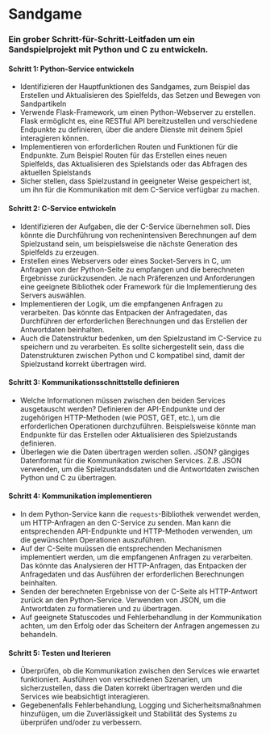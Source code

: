 # Sandgame 

### Ein grober Schritt-für-Schritt-Leitfaden um ein Sandspielprojekt mit Python und C zu entwickeln.

#### Schritt 1: Python-Service entwickeln
- Identifizieren der Hauptfunktionen des Sandgames, zum Beispiel das Erstellen und Aktualisieren des Spielfelds, das Setzen und Bewegen von Sandpartikeln 
- Verwende Flask-Framework, um einen Python-Webserver zu erstellen. Flask ermöglicht es, eine RESTful API bereitzustellen und verschiedene Endpunkte zu definieren, über die andere Dienste mit deinem Spiel interagieren
  können.
- Implementieren von erforderlichen Routen und Funktionen für die Endpunkte. Zum Beispiel Routen für das Erstellen eines neuen Spielfelds, das Aktualisieren des Spielstands oder das Abfragen des aktuellen Spielstands 
- Sicher stellen, dass  Spielzustand in geeigneter Weise gespeichert ist, um ihn für die Kommunikation mit dem C-Service verfügbar zu machen.

#### Schritt 2: C-Service entwickeln
- Identifizieren der Aufgaben, die der C-Service übernehmen soll. Dies könnte die Durchführung von rechenintensiven Berechnungen auf dem Spielzustand sein, um beispielsweise die nächste Generation des Spielfelds zu
  erzeugen.
- Erstellen eines Webservers oder eines Socket-Servers in C, um Anfragen von der Python-Seite zu empfangen und die berechneten Ergebnisse zurückzusenden. Je nach Präferenzen und Anforderungen eine geeignete Bibliothek
  oder Framework für die Implementierung des Servers auswählen.
- Implementieren der Logik, um die empfangenen Anfragen zu verarbeiten. Das könnte das Entpacken der Anfragedaten, das Durchführen der erforderlichen Berechnungen und das Erstellen der Antwortdaten beinhalten.
- Auch die Datenstruktur bedenken, um den Spielzustand im C-Service zu speichern und zu verarbeiten. Es sollte sichergestellt sein, dass die Datenstrukturen zwischen Python und C kompatibel sind, damit der Spielzustand
  korrekt übertragen wird.

#### Schritt 3: Kommunikationsschnittstelle definieren
- Welche Informationen müssen zwischen den beiden Services ausgetauscht werden? Definieren der API-Endpunkte und der zugehörigen HTTP-Methoden (wie POST, GET, etc.), um die erforderlichen Operationen durchzuführen.
  Beispielsweise könnte man Endpunkte für das Erstellen oder Aktualisieren des Spielzustands definieren.
- Überlegen wie die Daten übertragen werden sollen. JSON? gängiges Datenformat für die Kommunikation zwischen Services. Z.B. JSON verwenden, um die Spielzustandsdaten und die Antwortdaten zwischen Python und C zu
  übertragen.

#### Schritt 4: Kommunikation implementieren
- In dem Python-Service kann die `requests`-Bibliothek verwendet werden, um HTTP-Anfragen an den C-Service zu senden. Man kann die entsprechenden API-Endpunkte und HTTP-Methoden verwenden, um die gewünschten Operationen
  auszuführen.
- Auf der C-Seite muüssen die entsprechenden Mechanismen implementiert werden, um die empfangenen Anfragen zu verarbeiten. Das könnte das Analysieren der HTTP-Anfragen, das Entpacken der Anfragedaten und das Ausführen der
  erforderlichen Berechnungen beinhalten.
- Senden der berechneten Ergebnisse von der C-Seite als HTTP-Antwort zurück an den Python-Service. Verwenden von JSON, um die Antwortdaten zu formatieren und zu übertragen.
- Auf geeignete Statuscodes und Fehlerbehandlung in der Kommunikation achten, um den Erfolg oder das Scheitern der Anfragen angemessen zu behandeln.

#### Schritt 5: Testen und Iterieren
- Überprüfen, ob die Kommunikation zwischen den Services wie erwartet funktioniert. Ausführen von verschiedenen Szenarien, um sicherzustellen, dass die Daten korrekt übertragen werden und die Services wie beabsichtigt
  interagieren.
- Gegebenenfalls Fehlerbehandlung, Logging und Sicherheitsmaßnahmen hinzufügen, um die Zuverlässigkeit und Stabilität des Systems zu überprüfen und/oder zu verbessern. 
